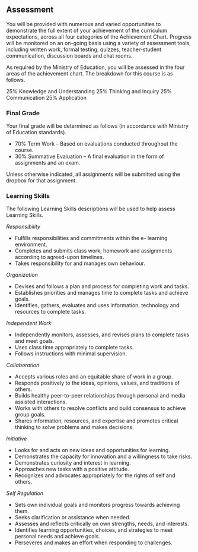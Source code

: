 ## Assessment

You will be provided with numerous and varied opportunities to demonstrate the full extent of your achievement of the curriculum expectations, across all four categories of the Achievement Chart. Progress will be monitored on an on-going basis using a variety of assessment tools, including written work, formal testing, quizzes, teacher-student communication, discussion boards and chat rooms.

As required by the Ministry of Education, you will be assessed in the four areas of the achievement chart. The breakdown for this course is as follows.

25% Knowledge and Understanding
25% Thinking and Inquiry
25% Communication
25% Application
 

### Final Grade

Your final grade will be determined as follows (in accordance with Ministry of Education standards).

* 70% Term Work – Based on evaluations conducted throughout the course.
* 30% Summative Evaluation – A final evaluation in the form of assignments and an exam.

Unless otherwise indicated, all assignments will be submitted using the dropbox for that assignment.

### Learning Skills

The following Learning Skills descriptions will be used to help assess Learning Skills.

_Responsibility_

* Fulfills responsibilities and commitments within the e- learning environment.
* Completes and submits class work, homework and assignments according to agreed-upon timelines.
* Takes responsibility for and manages own behaviour.

_Organization_

* Devises and follows a plan and process for completing work and tasks.
* Establishes priorities and manages time to complete tasks and achieve goals.
* Identifies, gathers, evaluates and uses information, technology and resources to complete tasks.

_Independent Work_

* Independently monitors, assesses, and revises plans to complete tasks and meet goals.
* Uses class time appropriately to complete tasks.
* Follows instructions with minimal supervision.

_Collaboration_

* Accepts various roles and an equitable share of work in a group.
* Responds positively to the ideas, opinions, values, and traditions of others.
* Builds healthy peer-to-peer relationships through personal and media assisted interactions.
* Works with others to resolve conflicts and build consensus to achieve group goals.
* Shares information, resources, and expertise and promotes critical thinking to solve problems and makes decisions.

_Initiative_

* Looks for and acts on new ideas and opportunities for learning.
* Demonstrates the capacity for innovation and a willingness to take risks.
* Demonstrates curiosity and interest in learning.
* Approaches new tasks with a positive attitude.
* Recognizes and advocates appropriately for the rights of self and others.

_Self Regulation_

* Sets own individual goals and monitors progress towards achieving them.
* Seeks clarification or assistance when needed.
* Assesses and reflects critically on own strengths, needs, and interests.
* Identifies learning opportunities, choices, and strategies to meet personal needs and achieve goals.
* Perseveres and makes an effort when responding to challenges.
